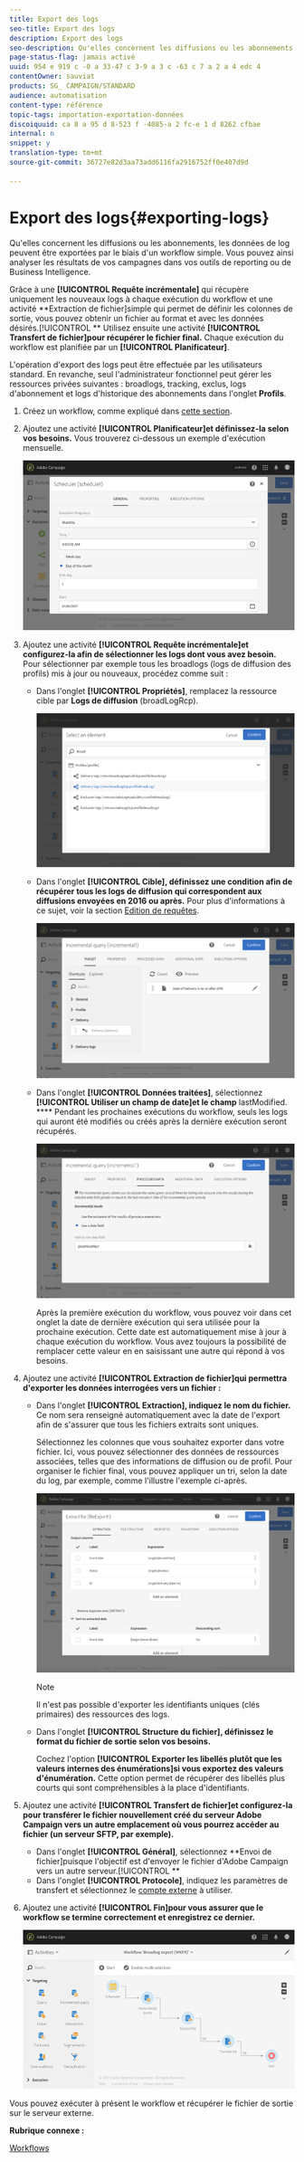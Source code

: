 ```yaml
---
title: Export des logs
seo-title: Export des logs
description: Export des logs
seo-description: Qu'elles concernent les diffusions ou les abonnements, les données de log peuvent être exportées par le biais d'un workflow simple.
page-status-flag: jamais activé
uuid: 954 e 919 c -0 a 33-47 c 3-9 a 3 c -63 c 7 a 2 a 4 edc 4
contentOwner: sauviat
products: SG_ CAMPAIGN/STANDARD
audience: automatisation
content-type: référence
topic-tags: importation-exportation-données
discoiquuid: ca 8 a 95 d 8-523 f -4085-a 2 fc-e 1 d 8262 cfbae
internal: n
snippet: y
translation-type: tm+mt
source-git-commit: 36727e82d3aa73add6116fa2916752ff0e407d9d

---
```



# Export des logs{#exporting-logs}

Qu'elles concernent les diffusions ou les abonnements, les données de log peuvent être exportées par le biais d'un workflow simple. Vous pouvez ainsi analyser les résultats de vos campagnes dans vos outils de reporting ou de Business Intelligence.

Grâce à une **[!UICONTROL Requête incrémentale]** qui récupère uniquement les nouveaux logs à chaque exécution du workflow et une activité **Extraction de fichier]simple qui permet de définir les colonnes de sortie, vous pouvez obtenir un fichier au format et avec les données désirés.[!UICONTROL ** Utilisez ensuite une activité **[!UICONTROL Transfert de fichier]pour récupérer le fichier final.** Chaque exécution du workflow est planifiée par un **[!UICONTROL Planificateur]**.

L'opération d'export des logs peut être effectuée par les utilisateurs standard. En revanche, seul l'administrateur fonctionnel peut gérer les ressources privées suivantes : broadlogs, tracking, exclus, logs d'abonnement et logs d'historique des abonnements dans l'onglet **Profils**.

1. Créez un workflow, comme expliqué dans [cette section](../../automating/using/building-a-workflow.md#creating-a-workflow).
1. Ajoutez une activité **[!UICONTROL Planificateur]et définissez-la selon vos besoins.** Vous trouverez ci-dessous un exemple d'exécution mensuelle.

   ![](assets/export_logs_scheduler.png)

1. Ajoutez une activité **[!UICONTROL Requête incrémentale]et configurez-la afin de sélectionner les logs dont vous avez besoin.** Pour sélectionner par exemple tous les broadlogs (logs de diffusion des profils) mis à jour ou nouveaux, procédez comme suit :

   * Dans l'onglet **[!UICONTROL Propriétés]**, remplacez la ressource cible par **Logs de diffusion** (broadLogRcp).

      ![](assets/export_logs_query_properties.png)

   * Dans l'onglet **[!UICONTROL Cible], définissez une condition afin de récupérer tous les logs de diffusion qui correspondent aux diffusions envoyées en 2016 ou après.** Pour plus d'informations à ce sujet, voir la section [Edition de requêtes](../../automating/using/editing-queries.md#creating-queries).

      ![](assets/export_logs_query_target.png)

   * Dans l'onglet **[!UICONTROL Données traitées]**, sélectionnez **[!UICONTROL Utiliser un champ de date]et le champ** lastModified. **** Pendant les prochaines exécutions du workflow, seuls les logs qui auront été modifiés ou créés après la dernière exécution seront récupérés.

      ![](assets/export_logs_query_processeddata.png)

      Après la première exécution du workflow, vous pouvez voir dans cet onglet la date de dernière exécution qui sera utilisée pour la prochaine exécution. Cette date est automatiquement mise à jour à chaque exécution du workflow. Vous avez toujours la possibilité de remplacer cette valeur en en saisissant une autre qui répond à vos besoins.

1. Ajoutez une activité **[!UICONTROL Extraction de fichier]qui permettra d'exporter les données interrogées vers un fichier :**

   * Dans l'onglet **[!UICONTROL Extraction], indiquez le nom du fichier.** Ce nom sera renseigné automatiquement avec la date de l'export afin de s'assurer que tous les fichiers extraits sont uniques.

      Sélectionnez les colonnes que vous souhaitez exporter dans votre fichier. Ici, vous pouvez sélectionner des données de ressources associées, telles que des informations de diffusion ou de profil. Pour organiser le fichier final, vous pouvez appliquer un tri, selon la date du log, par exemple, comme l'illustre l'exemple ci-après.

      ![](assets/export_logs_extractfile_extraction.png)

      >[!NOTE]
      >
      >Il n'est pas possible d'exporter les identifiants uniques (clés primaires) des ressources des logs.

   * Dans l'onglet **[!UICONTROL Structure du fichier], définissez le format du fichier de sortie selon vos besoins.**

      Cochez l'option **[!UICONTROL Exporter les libellés plutôt que les valeurs internes des énumérations]si vous exportez des valeurs d'énumération.** Cette option permet de récupérer des libellés plus courts qui sont compréhensibles à la place d'identifiants.

1. Ajoutez une activité **[!UICONTROL Transfert de fichier]et configurez-la pour transférer le fichier nouvellement créé du serveur Adobe Campaign vers un autre emplacement où vous pourrez accéder au fichier (un serveur SFTP, par exemple).**

   * Dans l'onglet **[!UICONTROL Général]**, sélectionnez **Envoi de fichier]puisque l'objectif est d'envoyer le fichier d'Adobe Campaign vers un autre serveur.[!UICONTROL **
   * Dans l'onglet **[!UICONTROL Protocole]**, indiquez les paramètres de transfert et sélectionnez le [compte externe](../../administration/using/external-accounts.md#creating-an-external-account) à utiliser.

1. Ajoutez une activité **[!UICONTROL Fin]pour vous assurer que le workflow se termine correctement et enregistrez ce dernier.**

   ![](assets/export_logs_example_workflow.png)

Vous pouvez exécuter à présent le workflow et récupérer le fichier de sortie sur le serveur externe.

**Rubrique connexe :**

[Workflows](../../automating/using/discovering-workflows.md)
